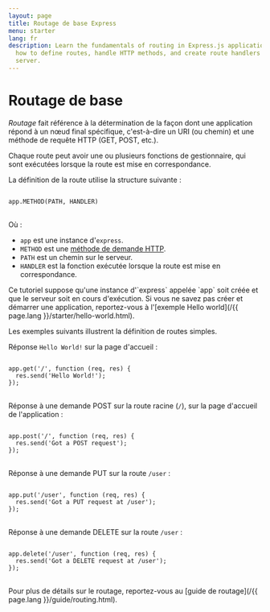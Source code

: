 ```yaml
---
layout: page
title: Routage de base Express
menu: starter
lang: fr
description: Learn the fundamentals of routing in Express.js applications, including
  how to define routes, handle HTTP methods, and create route handlers for your web
  server.
---
```


# Routage de base

*Routage* fait référence à la détermination de la façon dont une application répond à un 
nœud final spécifique, c'est-à-dire un URI (ou chemin) et une méthode de requête HTTP (GET, POST, etc.).

Chaque route peut avoir une ou plusieurs fonctions de gestionnaire, qui sont exécutées lorsque la route est mise en correspondance.

La définition de la route utilise la structure suivante :
<pre>
<code class="language-javascript" translate="no">
app.METHOD(PATH, HANDLER)
</code>
</pre>

Où :

- `app` est une instance d'`express`.
- `METHOD` est une [méthode de demande HTTP](http://en.wikipedia.org/wiki/Hypertext_Transfer_Protocol).
- `PATH` est un chemin sur le serveur.
- `HANDLER` est la fonction exécutée lorsque la route est mise en correspondance.

<div class="doc-box doc-notice" markdown="1">
Ce tutoriel suppose qu'une instance d'`express` appelée `app` soit créée et que le serveur soit en cours d'exécution.
Si vous ne savez pas créer et démarrer une application, reportez-vous à l'[exemple Hello world](/{{ page.lang }}/starter/hello-world.html).
</div>

Les exemples suivants illustrent la définition de routes simples.

Réponse `Hello World!` sur la page d'accueil :

<pre>
<code class="language-javascript" translate="no">
app.get('/', function (req, res) {
  res.send('Hello World!');
});
</code>
</pre>

Réponse à une demande POST sur la route racine (`/`), sur la page d'accueil de l'application :

<pre>
<code class="language-javascript" translate="no">
app.post('/', function (req, res) {
  res.send('Got a POST request');
});
</code>
</pre>

Réponse à une demande PUT sur la route `/user` :

<pre>
<code class="language-javascript" translate="no">
app.put('/user', function (req, res) {
  res.send('Got a PUT request at /user');
});
</code>
</pre>

Réponse à une demande DELETE sur la route `/user` :

<pre>
<code class="language-javascript" translate="no">
app.delete('/user', function (req, res) {
  res.send('Got a DELETE request at /user');
});
</code>
</pre>

Pour plus de détails sur le routage, reportez-vous au [guide de routage](/{{ page.lang }}/guide/routing.html).
